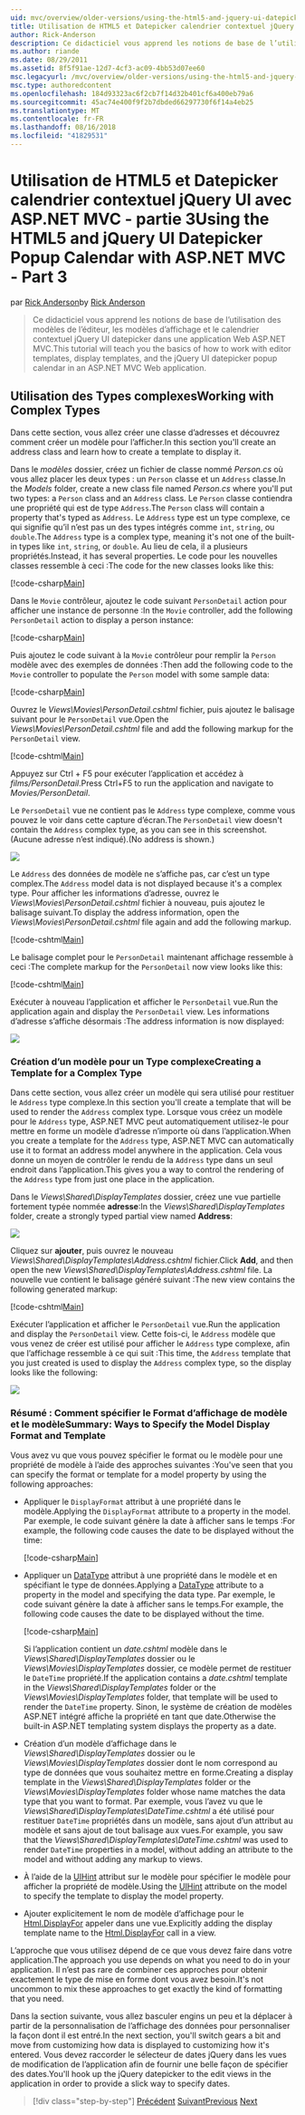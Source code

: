 ```yaml
---
uid: mvc/overview/older-versions/using-the-html5-and-jquery-ui-datepicker-popup-calendar-with-aspnet-mvc/using-the-html5-and-jquery-ui-datepicker-popup-calendar-with-aspnet-mvc-part-3
title: Utilisation de HTML5 et Datepicker calendrier contextuel jQuery UI avec ASP.NET MVC - partie 3 | Microsoft Docs
author: Rick-Anderson
description: Ce didacticiel vous apprend les notions de base de l’utilisation des modèles de l’éditeur, les modèles d’affichage et le calendrier contextuel jQuery UI datepicker dans une MV ASP.NET...
ms.author: riande
ms.date: 08/29/2011
ms.assetid: 8f5f91ae-12d7-4cf3-ac09-4bb53d07ee60
msc.legacyurl: /mvc/overview/older-versions/using-the-html5-and-jquery-ui-datepicker-popup-calendar-with-aspnet-mvc/using-the-html5-and-jquery-ui-datepicker-popup-calendar-with-aspnet-mvc-part-3
msc.type: authoredcontent
ms.openlocfilehash: 184d93323ac6f2cb7f14d32b401cf6a400eb79a6
ms.sourcegitcommit: 45ac74e400f9f2b7dbded66297730f6f14a4eb25
ms.translationtype: MT
ms.contentlocale: fr-FR
ms.lasthandoff: 08/16/2018
ms.locfileid: "41829531"
---
```

<a name="using-the-html5-and-jquery-ui-datepicker-popup-calendar-with-aspnet-mvc---part-3"></a><span data-ttu-id="1cad5-103">Utilisation de HTML5 et Datepicker calendrier contextuel jQuery UI avec ASP.NET MVC - partie 3</span><span class="sxs-lookup"><span data-stu-id="1cad5-103">Using the HTML5 and jQuery UI Datepicker Popup Calendar with ASP.NET MVC - Part 3</span></span>
====================
<span data-ttu-id="1cad5-104">par [Rick Anderson](https://github.com/Rick-Anderson)</span><span class="sxs-lookup"><span data-stu-id="1cad5-104">by [Rick Anderson](https://github.com/Rick-Anderson)</span></span>

> <span data-ttu-id="1cad5-105">Ce didacticiel vous apprend les notions de base de l’utilisation des modèles de l’éditeur, les modèles d’affichage et le calendrier contextuel jQuery UI datepicker dans une application Web ASP.NET MVC.</span><span class="sxs-lookup"><span data-stu-id="1cad5-105">This tutorial will teach you the basics of how to work with editor templates, display templates, and the jQuery UI datepicker popup calendar in an ASP.NET MVC Web application.</span></span>


## <a name="working-with-complex-types"></a><span data-ttu-id="1cad5-106">Utilisation des Types complexes</span><span class="sxs-lookup"><span data-stu-id="1cad5-106">Working with Complex Types</span></span>

<span data-ttu-id="1cad5-107">Dans cette section, vous allez créer une classe d’adresses et découvrez comment créer un modèle pour l’afficher.</span><span class="sxs-lookup"><span data-stu-id="1cad5-107">In this section you'll create an address class and learn how to create a template to display it.</span></span>

<span data-ttu-id="1cad5-108">Dans le *modèles* dossier, créez un fichier de classe nommé *Person.cs* où vous allez placer les deux types : un `Person` classe et un `Address` classe.</span><span class="sxs-lookup"><span data-stu-id="1cad5-108">In the *Models* folder, create a new class file named *Person.cs* where you'll put two types: a `Person` class and an `Address` class.</span></span> <span data-ttu-id="1cad5-109">Le `Person` classe contiendra une propriété qui est de type `Address`.</span><span class="sxs-lookup"><span data-stu-id="1cad5-109">The `Person` class will contain a property that's typed as `Address`.</span></span> <span data-ttu-id="1cad5-110">Le `Address` type est un type complexe, ce qui signifie qu’il n’est pas un des types intégrés comme `int`, `string`, ou `double`.</span><span class="sxs-lookup"><span data-stu-id="1cad5-110">The `Address` type is a complex type, meaning it's not one of the built-in types like `int`, `string`, or `double`.</span></span> <span data-ttu-id="1cad5-111">Au lieu de cela, il a plusieurs propriétés.</span><span class="sxs-lookup"><span data-stu-id="1cad5-111">Instead, it has several properties.</span></span> <span data-ttu-id="1cad5-112">Le code pour les nouvelles classes ressemble à ceci :</span><span class="sxs-lookup"><span data-stu-id="1cad5-112">The code for the new classes looks like this:</span></span>

[!code-csharp[Main](using-the-html5-and-jquery-ui-datepicker-popup-calendar-with-aspnet-mvc-part-3/samples/sample1.cs)]

<span data-ttu-id="1cad5-113">Dans le `Movie` contrôleur, ajoutez le code suivant `PersonDetail` action pour afficher une instance de personne :</span><span class="sxs-lookup"><span data-stu-id="1cad5-113">In the `Movie` controller, add the following `PersonDetail` action to display a person instance:</span></span>

[!code-csharp[Main](using-the-html5-and-jquery-ui-datepicker-popup-calendar-with-aspnet-mvc-part-3/samples/sample2.cs)]

<span data-ttu-id="1cad5-114">Puis ajoutez le code suivant à la `Movie` contrôleur pour remplir la `Person` modèle avec des exemples de données :</span><span class="sxs-lookup"><span data-stu-id="1cad5-114">Then add the following code to the `Movie` controller to populate the `Person` model with some sample data:</span></span>

[!code-csharp[Main](using-the-html5-and-jquery-ui-datepicker-popup-calendar-with-aspnet-mvc-part-3/samples/sample3.cs)]

<span data-ttu-id="1cad5-115">Ouvrez le *Views\Movies\PersonDetail.cshtml* fichier, puis ajoutez le balisage suivant pour le `PersonDetail` vue.</span><span class="sxs-lookup"><span data-stu-id="1cad5-115">Open the *Views\Movies\PersonDetail.cshtml* file and add the following markup for the `PersonDetail` view.</span></span>

[!code-cshtml[Main](using-the-html5-and-jquery-ui-datepicker-popup-calendar-with-aspnet-mvc-part-3/samples/sample4.cshtml)]

<span data-ttu-id="1cad5-116">Appuyez sur Ctrl + F5 pour exécuter l’application et accédez à *films/PersonDetail*.</span><span class="sxs-lookup"><span data-stu-id="1cad5-116">Press Ctrl+F5 to run the application and navigate to *Movies/PersonDetail*.</span></span>

<span data-ttu-id="1cad5-117">Le `PersonDetail` vue ne contient pas le `Address` type complexe, comme vous pouvez le voir dans cette capture d’écran.</span><span class="sxs-lookup"><span data-stu-id="1cad5-117">The `PersonDetail` view doesn't contain the `Address` complex type, as you can see in this screenshot.</span></span> <span data-ttu-id="1cad5-118">(Aucune adresse n’est indiqué).</span><span class="sxs-lookup"><span data-stu-id="1cad5-118">(No address is shown.)</span></span>

![](using-the-html5-and-jquery-ui-datepicker-popup-calendar-with-aspnet-mvc-part-3/_static/image1.png)

<span data-ttu-id="1cad5-119">Le `Address` des données de modèle ne s’affiche pas, car c’est un type complex.</span><span class="sxs-lookup"><span data-stu-id="1cad5-119">The `Address` model data is not displayed because it's a complex type.</span></span> <span data-ttu-id="1cad5-120">Pour afficher les informations d’adresse, ouvrez le *Views\Movies\PersonDetail.cshtml* fichier à nouveau, puis ajoutez le balisage suivant.</span><span class="sxs-lookup"><span data-stu-id="1cad5-120">To display the address information, open the *Views\Movies\PersonDetail.cshtml* file again and add the following markup.</span></span>

[!code-cshtml[Main](using-the-html5-and-jquery-ui-datepicker-popup-calendar-with-aspnet-mvc-part-3/samples/sample5.cshtml)]

<span data-ttu-id="1cad5-121">Le balisage complet pour le `PersonDetail` maintenant affichage ressemble à ceci :</span><span class="sxs-lookup"><span data-stu-id="1cad5-121">The complete markup for the `PersonDetail` now view looks like this:</span></span>

[!code-cshtml[Main](using-the-html5-and-jquery-ui-datepicker-popup-calendar-with-aspnet-mvc-part-3/samples/sample6.cshtml)]

<span data-ttu-id="1cad5-122">Exécuter à nouveau l’application et afficher le `PersonDetail` vue.</span><span class="sxs-lookup"><span data-stu-id="1cad5-122">Run the application again and display the `PersonDetail` view.</span></span> <span data-ttu-id="1cad5-123">Les informations d’adresse s’affiche désormais :</span><span class="sxs-lookup"><span data-stu-id="1cad5-123">The address information is now displayed:</span></span>

![](using-the-html5-and-jquery-ui-datepicker-popup-calendar-with-aspnet-mvc-part-3/_static/image2.png)

### <a name="creating-a-template-for-a-complex-type"></a><span data-ttu-id="1cad5-124">Création d’un modèle pour un Type complexe</span><span class="sxs-lookup"><span data-stu-id="1cad5-124">Creating a Template for a Complex Type</span></span>

<span data-ttu-id="1cad5-125">Dans cette section, vous allez créer un modèle qui sera utilisé pour restituer le `Address` type complexe.</span><span class="sxs-lookup"><span data-stu-id="1cad5-125">In this section you'll create a template that will be used to render the `Address` complex type.</span></span> <span data-ttu-id="1cad5-126">Lorsque vous créez un modèle pour le `Address` type, ASP.NET MVC peut automatiquement utilisez-le pour mettre en forme un modèle d’adresse n’importe où dans l’application.</span><span class="sxs-lookup"><span data-stu-id="1cad5-126">When you create a template for the `Address` type, ASP.NET MVC can automatically use it to format an address model anywhere in the application.</span></span> <span data-ttu-id="1cad5-127">Cela vous donne un moyen de contrôler le rendu de la `Address` type dans un seul endroit dans l’application.</span><span class="sxs-lookup"><span data-stu-id="1cad5-127">This gives you a way to control the rendering of the `Address` type from just one place in the application.</span></span>

<span data-ttu-id="1cad5-128">Dans le *Views\Shared\DisplayTemplates* dossier, créez une vue partielle fortement typée nommée **adresse**:</span><span class="sxs-lookup"><span data-stu-id="1cad5-128">In the *Views\Shared\DisplayTemplates* folder, create a strongly typed partial view named **Address**:</span></span>

![](using-the-html5-and-jquery-ui-datepicker-popup-calendar-with-aspnet-mvc-part-3/_static/image3.png)

<span data-ttu-id="1cad5-129">Cliquez sur **ajouter**, puis ouvrez le nouveau *Views\Shared\DisplayTemplates\Address.cshtml* fichier.</span><span class="sxs-lookup"><span data-stu-id="1cad5-129">Click **Add**, and then open the new *Views\Shared\DisplayTemplates\Address.cshtml* file.</span></span> <span data-ttu-id="1cad5-130">La nouvelle vue contient le balisage généré suivant :</span><span class="sxs-lookup"><span data-stu-id="1cad5-130">The new view contains the following generated markup:</span></span>

[!code-cshtml[Main](using-the-html5-and-jquery-ui-datepicker-popup-calendar-with-aspnet-mvc-part-3/samples/sample7.cshtml)]

<span data-ttu-id="1cad5-131">Exécuter l’application et afficher le `PersonDetail` vue.</span><span class="sxs-lookup"><span data-stu-id="1cad5-131">Run the application and display the `PersonDetail` view.</span></span> <span data-ttu-id="1cad5-132">Cette fois-ci, le `Address` modèle que vous venez de créer est utilisé pour afficher le `Address` type complexe, afin que l’affichage ressemble à ce qui suit :</span><span class="sxs-lookup"><span data-stu-id="1cad5-132">This time, the `Address` template that you just created is used to display the `Address` complex type, so the display looks like the following:</span></span>

![](using-the-html5-and-jquery-ui-datepicker-popup-calendar-with-aspnet-mvc-part-3/_static/image4.png)

### <a name="summary-ways-to-specify-the-model-display-format-and-template"></a><span data-ttu-id="1cad5-133">Résumé : Comment spécifier le Format d’affichage de modèle et le modèle</span><span class="sxs-lookup"><span data-stu-id="1cad5-133">Summary: Ways to Specify the Model Display Format and Template</span></span>

<span data-ttu-id="1cad5-134">Vous avez vu que vous pouvez spécifier le format ou le modèle pour une propriété de modèle à l’aide des approches suivantes :</span><span class="sxs-lookup"><span data-stu-id="1cad5-134">You've seen that you can specify the format or template for a model property by using the following approaches:</span></span>

- <span data-ttu-id="1cad5-135">Appliquer le `DisplayFormat` attribut à une propriété dans le modèle.</span><span class="sxs-lookup"><span data-stu-id="1cad5-135">Applying the `DisplayFormat` attribute to a property in the model.</span></span> <span data-ttu-id="1cad5-136">Par exemple, le code suivant génère la date à afficher sans le temps :</span><span class="sxs-lookup"><span data-stu-id="1cad5-136">For example, the following code causes the date to be displayed without the time:</span></span>

    [!code-csharp[Main](using-the-html5-and-jquery-ui-datepicker-popup-calendar-with-aspnet-mvc-part-3/samples/sample8.cs)]
- <span data-ttu-id="1cad5-137">Appliquer un [DataType](https://msdn.microsoft.com/library/system.componentmodel.dataannotations.datatype.aspx) attribut à une propriété dans le modèle et en spécifiant le type de données.</span><span class="sxs-lookup"><span data-stu-id="1cad5-137">Applying a [DataType](https://msdn.microsoft.com/library/system.componentmodel.dataannotations.datatype.aspx) attribute to a property in the model and specifying the data type.</span></span> <span data-ttu-id="1cad5-138">Par exemple, le code suivant génère la date à afficher sans le temps.</span><span class="sxs-lookup"><span data-stu-id="1cad5-138">For example, the following code causes the date to be displayed without the time.</span></span>

    [!code-csharp[Main](using-the-html5-and-jquery-ui-datepicker-popup-calendar-with-aspnet-mvc-part-3/samples/sample9.cs)]

    <span data-ttu-id="1cad5-139">Si l’application contient un *date.cshtml* modèle dans le *Views\Shared\DisplayTemplates* dossier ou le *Views\Movies\DisplayTemplates* dossier, ce modèle permet de restituer le `DateTime` propriété.</span><span class="sxs-lookup"><span data-stu-id="1cad5-139">If the application contains a *date.cshtml* template in the *Views\Shared\DisplayTemplates* folder or the *Views\Movies\DisplayTemplates* folder, that template will be used to render the `DateTime` property.</span></span> <span data-ttu-id="1cad5-140">Sinon, le système de création de modèles ASP.NET intégré affiche la propriété en tant que date.</span><span class="sxs-lookup"><span data-stu-id="1cad5-140">Otherwise the built-in ASP.NET templating system displays the property as a date.</span></span>
- <span data-ttu-id="1cad5-141">Création d’un modèle d’affichage dans le *Views\Shared\DisplayTemplates* dossier ou le *Views\Movies\DisplayTemplates* dossier dont le nom correspond au type de données que vous souhaitez mettre en forme.</span><span class="sxs-lookup"><span data-stu-id="1cad5-141">Creating a display template in the *Views\Shared\DisplayTemplates* folder or the *Views\Movies\DisplayTemplates* folder whose name matches the data type that you want to format.</span></span> <span data-ttu-id="1cad5-142">Par exemple, vous l’avez vu que le *Views\Shared\DisplayTemplates\DateTime.cshtml* a été utilisé pour restituer `DateTime` propriétés dans un modèle, sans ajout d’un attribut au modèle et sans ajout de tout balisage aux vues.</span><span class="sxs-lookup"><span data-stu-id="1cad5-142">For example, you saw that the *Views\Shared\DisplayTemplates\DateTime.cshtml* was used to render `DateTime` properties in a model, without adding an attribute to the model and without adding any markup to views.</span></span>
- <span data-ttu-id="1cad5-143">À l’aide de la [UIHint](https://msdn.microsoft.com/library/system.componentmodel.dataannotations.uihintattribute.uihint.aspx) attribut sur le modèle pour spécifier le modèle pour afficher la propriété de modèle.</span><span class="sxs-lookup"><span data-stu-id="1cad5-143">Using the [UIHint](https://msdn.microsoft.com/library/system.componentmodel.dataannotations.uihintattribute.uihint.aspx) attribute on the model to specify the template to display the model property.</span></span>
- <span data-ttu-id="1cad5-144">Ajouter explicitement le nom de modèle d’affichage pour le [Html.DisplayFor](https://msdn.microsoft.com/library/ee407420.aspx) appeler dans une vue.</span><span class="sxs-lookup"><span data-stu-id="1cad5-144">Explicitly adding the display template name to the [Html.DisplayFor](https://msdn.microsoft.com/library/ee407420.aspx) call in a view.</span></span>

<span data-ttu-id="1cad5-145">L’approche que vous utilisez dépend de ce que vous devez faire dans votre application.</span><span class="sxs-lookup"><span data-stu-id="1cad5-145">The approach you use depends on what you need to do in your application.</span></span> <span data-ttu-id="1cad5-146">Il n’est pas rare de combiner ces approches pour obtenir exactement le type de mise en forme dont vous avez besoin.</span><span class="sxs-lookup"><span data-stu-id="1cad5-146">It's not uncommon to mix these approaches to get exactly the kind of formatting that you need.</span></span>

<span data-ttu-id="1cad5-147">Dans la section suivante, vous allez basculer engins un peu et la déplacer à partir de la personnalisation de l’affichage des données pour personnaliser la façon dont il est entré.</span><span class="sxs-lookup"><span data-stu-id="1cad5-147">In the next section, you'll switch gears a bit and move from customizing how data is displayed to customizing how it's entered.</span></span> <span data-ttu-id="1cad5-148">Vous devez raccorder le sélecteur de dates jQuery dans les vues de modification de l’application afin de fournir une belle façon de spécifier des dates.</span><span class="sxs-lookup"><span data-stu-id="1cad5-148">You'll hook up the jQuery datepicker to the edit views in the application in order to provide a slick way to specify dates.</span></span>

> [!div class="step-by-step"]
> <span data-ttu-id="1cad5-149">[Précédent](using-the-html5-and-jquery-ui-datepicker-popup-calendar-with-aspnet-mvc-part-2.md)
> [Suivant](using-the-html5-and-jquery-ui-datepicker-popup-calendar-with-aspnet-mvc-part-4.md)</span><span class="sxs-lookup"><span data-stu-id="1cad5-149">[Previous](using-the-html5-and-jquery-ui-datepicker-popup-calendar-with-aspnet-mvc-part-2.md)
[Next](using-the-html5-and-jquery-ui-datepicker-popup-calendar-with-aspnet-mvc-part-4.md)</span></span>
